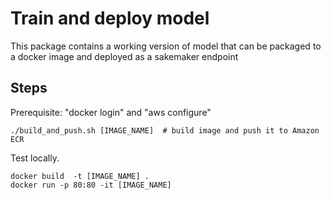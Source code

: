 Train and deploy model 
==

This package contains a working version of model that can be packaged to a docker image and deployed as a sakemaker endpoint
## Steps
Prerequisite: "docker login" and "aws configure"

```
./build_and_push.sh [IMAGE_NAME]  # build image and push it to Amazon ECR
```

Test locally.
```
docker build  -t [IMAGE_NAME] .
docker run -p 80:80 -it [IMAGE_NAME]

```
